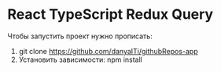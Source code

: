 # React TypeScript Redux Query

Чтобы запустить проект нужно прописать:

1. git clone https://github.com/danyaITi/githubRepos-app
2. Установить зависимости: npm install
